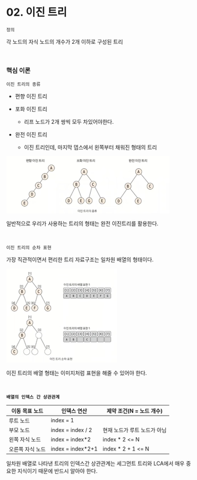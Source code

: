 # 02. 이진 트리

`정의`

각 노드의 자식 노드의 개수가 2개 이하로 구성된 트리

<br>



### 핵심 이론

`이진 트리의 종류`

- 편향 이진 트리

- 포화 이진 트리
  
  - 리프 노드가 2개 쌍씩 모두 차있어야한다.

- 완전 이진 트리
  
  - 이진 트리인데, 마지막 뎁스에서 왼쪽부터 채워진 형태의 트리

<img title="" src="../../assets/binary-tree-example1.png" alt="" data-align="center">

일반적으로 우리가 사용하는 트리의 형태는 완전 이진트리를 활용한다. 

<br>

`이진 트리의 순차 표현`

가장 직관적이면서 편리한 트리 자료구조는 일차원 배열의 형태이다.

<img title="" src="../../assets/binary-tree-example2.png" alt="" data-align="center">

이진 트리의 배열 형태는 이미지처럼 표현을 해줄 수 있어야 한다.

<br>

**`배열의 인덱스 간 상관관계`**

| 이동 목표 노드  | 인덱스 연산            | 제약 조건(N = 노드 개수)   |
| --------- | ----------------- | ------------------ |
| 루트 노드     | index = 1         |                    |
| 부모 노드     | index = index / 2 | 현재 노드가 루트 노드가 아님   |
| 왼쪽 자식 노드  | index = index*2   | index * 2 <= N     |
| 오른쪽 자식 노드 | index = index*2+1 | index * 2 + 1 <= N |

일차원 배열로 나타낸 트리의 인덱스간 상관관계는 세그먼트 트리와 LCA에서 매우 중요한 지식이기 때문에 반드시 알아야 한다.
